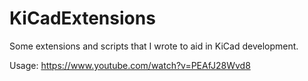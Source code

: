 # KiCadExtensions
Some extensions and scripts that I wrote to aid in KiCad development. 

Usage: https://www.youtube.com/watch?v=PEAfJ28Wvd8